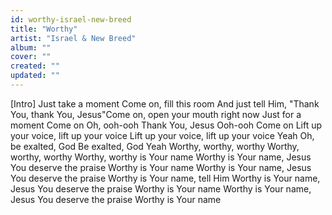 ```yaml
---
id: worthy-israel-new-breed
title: "Worthy"
artist: "Israel & New Breed"
album: ""
cover: ""
created: ""
updated: ""
---
```


[Intro]
Just take a moment
Come on, fill this room
And just tell Him, "Thank You, thank You, Jesus"Come on, open your mouth right now
Just for a moment
Come on
Oh, ooh-ooh
Thank You, Jesus
Ooh-ooh
Come on
Lift up your voice, lift up your voice
Lift up your voice, lift up your voice
Yeah
Oh, be exalted, God
Be exalted, God
Yeah
Worthy, worthy, worthy
Worthy, worthy, worthy
Worthy, worthy is Your name
Worthy is Your name, Jesus
You deserve the praise
Worthy is Your name
Worthy is Your name, Jesus
You deserve the praise
Worthy is Your name, tell Him
Worthy is Your name, Jesus
You deserve the praise
Worthy is Your name
Worthy is Your name, Jesus
You deserve the praise
Worthy is Your name